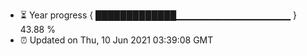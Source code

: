 - ⏳ Year progress { █████████████▁▁▁▁▁▁▁▁▁▁▁▁▁▁▁▁▁ } 43.88 %
- ⏰ Updated on Thu, 10 Jun 2021 03:39:08 GMT

